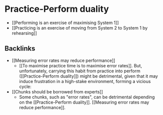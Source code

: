 # Practice-Perform duality

- [[Performing is an exercise of maximising System 1]]
- [[Practicing is an exercise of moving from System 2 to System 1 by rehearsing]]

## Backlinks
* [[Measuring error rates may reduce performance]]
	* [[To maximise practice time is to maximise error rates]]. But, unfortunately, carrying this habit from practice into perform ([[Practice-Perform duality]]) might be detrimental, given that it may induce frustration in a high-stake environment, forming a vicious cycle:
* [[Chunks should be borrowed from experts]]
	* Some chunks, such as "error rates", can be detrimental depending on the [[Practice-Perform duality]]. [[Measuring error rates may reduce performance]].

<!-- #evergreen -->

<!-- {BearID:25ACDFF5-8486-437B-8717-7ADDFF811E72} -->
